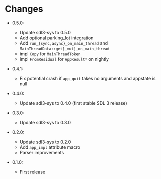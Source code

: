 # Changes

- 0.5.0:
    - Update sdl3-sys to 0.5.0
    - Add optional parking_lot integration
    - Add `run_{sync,async}_on_main_thread` and `MainThreadData::get[_mut]_on_main_thread`
    - impl `Copy` for `MainThreadToken`
    - impl `FromResidual` for `AppResult*` on nightly

- 0.4.1:
    - Fix potential crash if `app_quit` takes no arguments and appstate is null

- 0.4.0:
    - Update sdl3-sys to 0.4.0 (first stable SDL 3 release)

- 0.3.0:
    - Update sdl3-sys to 0.3.0

- 0.2.0:
    - Update sdl3-sys to 0.2.0
    - Add `app_impl` attribute macro
    - Parser improvements

- 0.1.0:
    - First release
